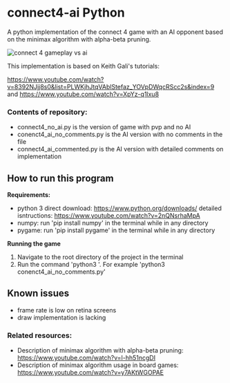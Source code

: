 # connect4-ai Python

A python implementation of the connect 4 game with an AI opponent based on the minimax algorithm with alpha-beta pruning.

![connect 4 gameplay vs ai](blob:https://chemumu.imgur.com/783f29ca-f775-4e8a-b5e9-6d0ff19c1ad0)

This implementation is based on Keith Gali's tutorials: 

https://www.youtube.com/watch?v=8392NJjj8s0&list=PLWKjhJtqVAblStefaz_YOVpDWqcRScc2s&index=9
and
https://www.youtube.com/watch?v=XpYz-q1lxu8

### Contents of repository:
- connect4_no_ai.py is the version of game with pvp and no AI
- conenct4_ai_no_comments.py is the AI version with no comments in the file
- connect4_ai_commented.py is the AI version with detailed comments on implementation

## How to run this program

**Requirements:**
- python 3
  direct download: https://www.python.org/downloads/
  detailed isntructions: https://www.youtube.com/watch?v=2nQNsrhaMpA
- numpy: run 'pip install numpy' in the terminal while in any directory
- pygame: run 'pip install pygame' in the terminal while in any directory

**Running the game**
1. Navigate to the root directory of the project in the terminal
2. Run the command 'python3 <filename>'. For example 'python3 conenct4_ai_no_comments.py'

## Known issues
- frame rate is low on retina screens
- draw implementation is lacking

### Related resources:

- Description of minimax algorithm with alpha-beta pruning:
  https://www.youtube.com/watch?v=l-hh51ncgDI
- Description of minimax algorithm usage in board games:
  https://www.youtube.com/watch?v=y7AKtWGOPAE

